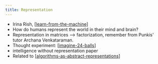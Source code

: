 ```yaml
---
title: Representation
---
```


- Irina Rish, [[learn-from-the-machine]]
- How do humans represent the world in their mind and brain?
- Representation in matrices --> factorization, remember from Punkis' tutor Archana Venkataraman.
- Thought experiment: [[imagine-24-balls]]
- intelligence without representation paper
- Related to [[algorithms-as-abstract-representations]]


[//begin]: # "Autogenerated link references for markdown compatibility"
[algorithms-as-abstract-representations]: ./../bubbles/algorithms-as-abstract-representations "algorithms-as-abstract-representations"
[imagine-24-balls]: ./../bubbles/stub "imagine-24-balls"
[learn-from-the-machine]: ./../bubbles/learn-from-the-machine "learn-from-the-machine"
[//end]: # "Autogenerated link references"
